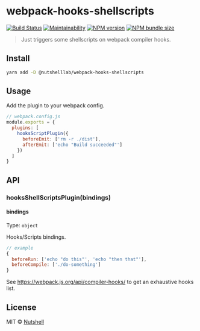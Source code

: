# webpack-hooks-shellscripts

[![Build Status](https://travis-ci.org/nutshell-lab/webpack-hooks-shellscripts.svg?branch=master)](https://travis-ci.org/nutshell-lab/webpack-hooks-shellscripts)
[![Maintainability](https://api.codeclimate.com/v1/badges/3a0e1bb6be50fc9c0d47/maintainability)](https://codeclimate.com/github/nutshell-lab/webpack-hooks-shellscripts/maintainability)
[![NPM version](https://badgen.net/npm/v/webpack-hooks-shellscripts)](https://www.npmjs.com/package/webpack-hooks-shellscripts)
[![NPM bundle size](https://badgen.net/bundlephobia/min/webpack-hooks-shellscripts)](https://bundlephobia.com/result?p=webpack-hooks-shellscripts)

> Just triggers some shellscripts on webpack compiler hooks.

## Install

```sh
yarn add -D @nutshelllab/webpack-hooks-shellscripts
```

## Usage

Add the plugin to your webpack config.

```js
// webpack.config.js
module.exports = {
  plugins: [
    hooksScriptPlugin({
      beforeEmit: ['rm -r ./dist'],
      afterEmit: ['echo "Build succeeded"']
    })
  ]
}
```

## API

### hooksShellScriptsPlugin(bindings)

#### bindings

Type: `object`

Hooks/Scripts bindings.

```js
// example
{
  beforeRun: ['echo "do this"', 'echo "then that"'],
  beforeCompile: ['./do-something']
}
```

See https://webpack.js.org/api/compiler-hooks/ to get an exhaustive hooks list.

## License

MIT © [Nutshell](https://nutshell-lab.com)
